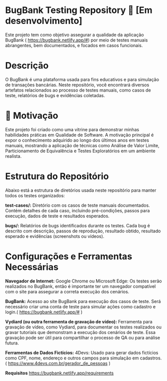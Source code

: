 # BugBank Testing Repository 🐞 [Em desenvolvimento]

Este projeto tem como objetivo assegurar a qualidade da aplicação BugBank ( https://bugbank.netlify.app/#) por meio de testes manuais abrangentes, bem documentados, e focados em casos funcionais.

# Descrição
O BugBank é uma plataforma usada para fins educativos e para simulação de transações bancárias. Neste repositório, você encontrará diversos artefatos relacionados ao processo de testes manuais, como casos de teste, relatórios de bugs e evidências coletadas.

# 🎯 Motivação
Este projeto foi criado como uma vitrine para demonstrar minhas habilidades práticas em Qualidade de Software. A motivação principal é expor o conhecimento adquirido ao longo dos últimos anos em testes manuais, mostrando a aplicação de técnicas como Análise de Valor Limite, Particionamento de Equivalência e Testes Exploratórios em um ambiente realista.

# Estrutura do Repositório
Abaixo está a estrutura de diretórios usada neste repositório para manter todos os testes organizados:

**test-cases/:** Diretório com os casos de teste manuais documentados.
Contém detalhes de cada caso, incluindo pré-condições, passos para execução, dados de teste e resultados esperados.

**bugs/:** Relatórios de bugs identificados durante os testes.
Cada bug é descrito com descrição, passos de reprodução, resultado obtido, resultado esperado e evidências (screenshots ou vídeos).


# Configurações e Ferramentas Necessárias

**Navegador de Internet:**
Google Chrome ou Microsoft Edge: Os testes serão realizados no BugBank, então é importante ter um navegador compatível com o site para assegurar a correta execução dos cenários.

**BugBank:**
Acesso ao site BugBank para execução dos casos de teste. Será necessário criar uma conta de teste para simular ações como cadastro e login.( https://bugbank.netlify.app/# )

**Vydiard (ou outra ferramenta de gravação de vídeo):**
Ferramenta para gravação de vídeo, como Vydiard, para documentar os testes realizados ou gravar tutoriais que demonstram a execução dos cenários de teste. Essa gravação pode ser útil para compartilhar o processo de QA ou para análise futura.

**Ferramentas de Dados Fictícios:**
4Devs: Usado para gerar dados fictícios como CPF, nome, endereço e outros campos para simulação em cadastros. ( https://www.4devs.com.br/gerador_de_pessoas )

**Requisitos**
https://bugbank.netlify.app/requirements
